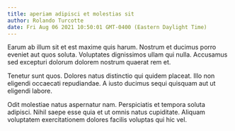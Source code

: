 ```yaml
---
title: aperiam adipisci et molestias sit
author: Rolando Turcotte
date: Fri Aug 06 2021 10:50:01 GMT-0400 (Eastern Daylight Time)
---
```

Earum ab illum sit et est maxime quis harum. Nostrum et ducimus porro eveniet aut quos soluta. Voluptates dignissimos ullam qui nulla. Accusamus sed excepturi dolorum dolorem nostrum quaerat rem et.

 Tenetur sunt quos. Dolores natus distinctio qui quidem placeat. Illo non eligendi occaecati repudiandae. A iusto ducimus sequi quisquam aut ut eligendi labore.

 Odit molestiae natus aspernatur nam. Perspiciatis et tempora soluta adipisci. Nihil saepe esse quia et ut omnis natus cupiditate. Aliquam voluptatem exercitationem dolores facilis voluptas qui hic vel.